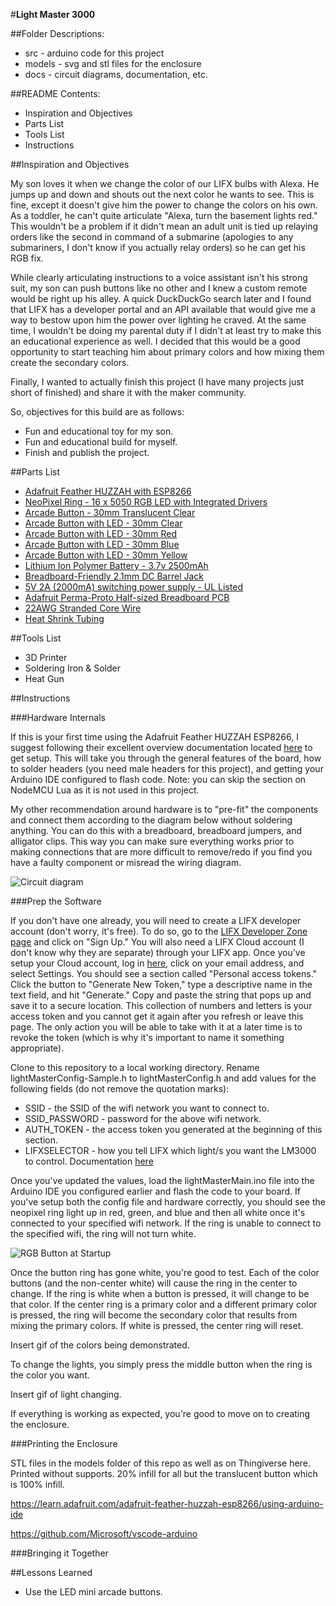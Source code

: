 #**Light Master 3000**

##Folder Descriptions:

*	src - arduino code for this project
*	models - svg and stl files for the enclosure
*	docs - circuit diagrams, documentation, etc.

##README Contents:

*	Inspiration and Objectives
*	Parts List
*	Tools List
*	Instructions

##Inspiration and Objectives

My son loves it when we change the color of our LIFX bulbs with Alexa.  He jumps up and down and shouts out the next color he wants to see.  This is fine, except it doesn't give him the power to change the colors on his own.  As a toddler, he can't quite articulate "Alexa, turn the basement lights red."  This wouldn't be a problem if it didn't mean an adult unit is tied up relaying orders like the second in command of a submarine (apologies to any submariners, I don't know if you actually relay orders) so he can get his RGB fix.

While clearly articulating instructions to a voice assistant isn't his strong suit, my son can push buttons like no other and I knew a custom remote would be right up his alley.  A quick DuckDuckGo search later and I found that LIFX has a developer portal and an API available that would give me a way to bestow upon him the power over lighting he craved.  At the same time, I wouldn't be doing my parental duty if I didn't at least try to make this an educational experience as well.  I decided that this would be a good opportunity to start teaching him about primary colors and how mixing them create the secondary colors.

Finally, I wanted to actually finish this project (I have many projects just short of finished) and share it with the maker community.  

So, objectives for this build are as follows:

*	Fun and educational toy for my son.
*	Fun and educational build for myself.
*   Finish and publish the project.

##Parts List

*	[Adafruit Feather HUZZAH with ESP8266](https://www.adafruit.com/product/2821)
*	[NeoPixel Ring - 16 x 5050 RGB LED with Integrated Drivers](https://www.adafruit.com/product/1463)
*   [Arcade Button - 30mm Translucent Clear](https://www.adafruit.com/product/471)
*	[Arcade Button with LED - 30mm Clear](https://www.adafruit.com/product/3491)
*	[Arcade Button with LED - 30mm Red](https://www.adafruit.com/product/3489)
*	[Arcade Button with LED - 30mm Blue](https://www.adafruit.com/product/3490)
*	[Arcade Button with LED - 30mm Yellow](https://www.adafruit.com/product/3488)
*	[Lithium Ion Polymer Battery - 3.7v 2500mAh](https://www.adafruit.com/product/328)
*	[Breadboard-Friendly 2.1mm DC Barrel Jack](https://www.adafruit.com/product/373)
*	[5V 2A \(2000mA\) switching power supply - UL Listed](https://www.adafruit.com/product/276)
*	[Adafruit Perma-Proto Half-sized Breadboard PCB](https://www.adafruit.com/product/1609)
*	[22AWG Stranded Core Wire](https://www.adafruit.com/product/3111)
*	[Heat Shrink Tubing](https://www.microcenter.com/product/391381/black-assorted-sizes-6-heat-shrink-tubing-assortment)

##Tools List

*	3D Printer
*	Soldering Iron & Solder
*	Heat Gun

##Instructions

###Hardware Internals

If this is your first time using the Adafruit Feather HUZZAH ESP8266, I suggest following their excellent overview documentation located [here](https://learn.adafruit.com/adafruit-feather-huzzah-esp8266/) to get setup.  This will take you through the general features of the board, how to solder headers (you need male headers for this project), and getting your Arduino IDE configured to flash code.  Note: you can skip the section on NodeMCU Lua as it is not used in this project.

My other recommendation around hardware is to "pre-fit" the components and connect them according to the diagram below without soldering anything.  You can do this with a breadboard, breadboard jumpers, and alligator clips.  This way you can make sure everything works prior to making connections that are more difficult to remove/redo if you find you have a faulty component or misread the wiring diagram.

![Circuit diagram](http://jasonsankovitch.com/wp-content/uploads/2018/12/lm3000_fritz_diagram.png)

###Prep the Software

If you don't have one already, you will need to create a LIFX developer account (don't worry, it's free).  To do so, go to the [LIFX Developer Zone page](https://community.lifx.com/) and click on "Sign Up."  You will also need a LIFX Cloud account (I don't know why they are separate) through your LIFX app.  Once you've setup your Cloud account, log in [here](https://cloud.lifx.com/), click on your email address, and select Settings.  You should see a section called "Personal access tokens."  Click the button to "Generate New Token," type a descriptive name in the text field, and hit "Generate."  Copy and paste the string that pops up and save it to a secure location.  This collection of numbers and letters is your access token and you cannot get it again after you refresh or leave this page.  The only action you will be able to take with it at a later time is to revoke the token (which is why it's important to name it something appropriate).

Clone to this repository to a local working directory.  Rename lightMasterConfig-Sample.h to lightMasterConfig.h and add values for the following fields (do not remove the quotation marks):

* SSID - the SSID of the wifi network you want to connect to.
* SSID_PASSWORD - password for the above wifi network.
* AUTH_TOKEN - the access token you generated at the beginning of this section.
* LIFXSELECTOR - how you tell LIFX which light/s you want the LM3000 to control.  Documentation [here](https://api.developer.lifx.com/docs/selectors)

Once you've updated the values, load the lightMasterMain.ino file into the Arduino IDE you configured earlier and flash the code to your board.  If you've setup both the config file and hardware correctly, you should see the neopixel ring light up in red, green, and blue and then all white once it's connected to your specified wifi network.  If the ring is unable to connect to the specified wifi, the ring will not turn white.

![RGB Button at Startup](http://jasonsankovitch.com/wp-content/uploads/2018/12/rgbButtonStartup.gif)

Once the button ring has gone white, you're good to test.  Each of the color buttons (and the non-center white) will cause the ring in the center to change.  If the ring is white when a button is pressed, it will change to be that color.  If the center ring is a primary color and a different primary color is pressed, the ring will become the secondary color that results from mixing the primary colors.  If white is pressed, the center ring will reset.

Insert gif of the colors being demonstrated.

To change the lights, you simply press the middle button when the ring is the color you want.

Insert gif of light changing.

If everything is working as expected, you're good to move on to creating the enclosure.

###Printing the Enclosure

STL files in the models folder of this repo as well as on Thingiverse here.  Printed without supports.  20% infill for all but the translucent button which is 100% infill.

https://learn.adafruit.com/adafruit-feather-huzzah-esp8266/using-arduino-ide

https://github.com/Microsoft/vscode-arduino



###Bringing it Together

##Lessons Learned

* Use the LED mini arcade buttons.